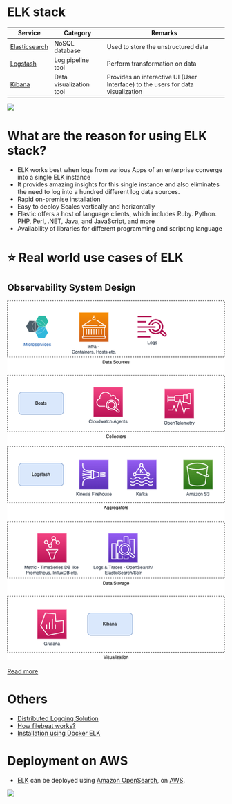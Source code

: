 # ELK stack

| Service                                                               | Category                | Remarks                                                                         |
|-----------------------------------------------------------------------|-------------------------|---------------------------------------------------------------------------------|
| [Elasticsearch](../3_DatabaseServices/Search-Databases/ElasticSearch) | NoSQL database          | Used to store the unstructured data                                             |
| [Logstash](https://www.elastic.co/logstash/)                          | Log pipeline tool       | Perform transformation on data                                                  |
| [Kibana](https://www.elastic.co/kibana/)                              | Data visualization tool | Provides an interactive UI (User Interface) to the users for data visualization |

![](https://www.guru99.com/images/2/elasticsearch-interview-questions-2.png)

# What are the reason for using ELK stack?
- ELK works best when logs from various Apps of an enterprise converge into a single ELK instance
- It provides amazing insights for this single instance and also eliminates the need to log into a hundred different log data sources. 
- Rapid on-premise installation 
- Easy to deploy Scales vertically and horizontally 
- Elastic offers a host of language clients, which includes Ruby. Python. PHP, Perl, .NET, Java, and JavaScript, and more 
- Availability of libraries for different programming and scripting language

# :star: Real world use cases of ELK

## Observability System Design

![](../0_HLDUseCasesProblems/ObervabilityLoggingSolution/ServersHealthObervabilityHLD.png)

[Read more](../0_HLDUseCasesProblems/ObervabilityLoggingSolution/Readme.md)

# Others
- [Distributed Logging Solution](../0_HLDUseCasesProblems/ObervabilityLoggingSolution/LoggingFileAggregation/Readme.md)
- [How filebeat works?](https://www.elastic.co/guide/en/beats/filebeat/current/how-filebeat-works.html)
- [Installation using Docker ELK](https://github.com/deviantony/docker-elk)

# Deployment on AWS
- [ELK]() can be deployed using [Amazon OpenSearch](../2_AWSServices/6_DatabaseServices/AmazonOpenSearch.md), on [AWS](../2_AWSServices).

![](https://d1.awsstatic.com/product-page-diagram_HIW_Amazon-OpenSearch.bccd42c9b855877a40e4eb3c55511a8aae1002a4.png)